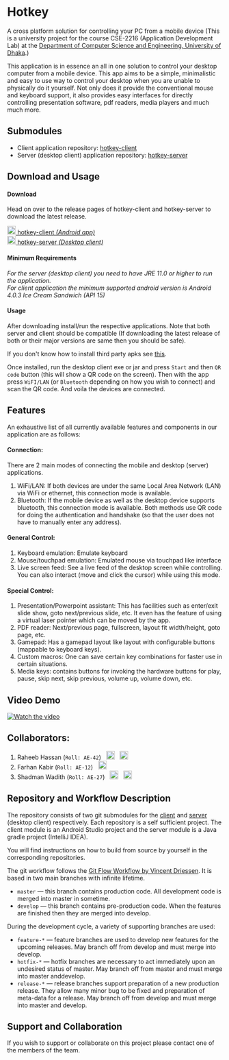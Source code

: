 # Hotkey
A cross platform solution for controlling your PC from a mobile device
(This is a university project for the course CSE-2216 (Application Development Lab) at the [Department of Computer Science and Engineering, University of Dhaka](http://www.cse.du.ac.bd/).)

This application is in essence an all in one solution to control your desktop computer from a mobile device. This app aims to be a simple, minimalistic and easy to use way to control your desktop when you are unable to physically do it yourself.
Not only does it provide the conventional mouse and keyboard support, it also provides easy interfaces for directly controlling presentation software, pdf readers, media players and much much more.

## Submodules
- Client application repository: [hotkey-client](https://github.com/hoenchioma/hotkey-client)
- Server (desktop client) application repository: [hotkey-server](https://github.com/hoenchioma/hotkey-server)

## Download and Usage
#### Download
Head on over to the release pages of hotkey-client and hotkey-server to download the latest release.

[<img src="http://www.iconarchive.com/download/i76033/martz90/circle-addon2/downloads.ico" width="20" height="20"/>  hotkey-client _(Android app)_](http://bit.ly/hotkey-client-release)
<br>
[<img src="http://www.iconarchive.com/download/i76033/martz90/circle-addon2/downloads.ico" width="20" height="20"/>  hotkey-server _(Desktop client)_](http://bit.ly/hotkey-server-release)

#### Minimum Requirements
<i>For the server (desktop client) you need to have JRE 11.0 or higher to run the application.</i>
<br>
<i>For client application the minimum supported android version is Android 4.0.3 Ice Cream Sandwich (API 15)</i>

#### Usage
After downloading install/run the respective applications. Note that both server and client should be compatible
(If downloading the latest release of both or their major versions are same then you should be safe).

If you don't know how to install third party apks see [this](https://www.wikihow.tech/Install-APK-Files-on-Android).

Once installed, run the desktop client exe or jar and press `Start` and then `QR code` button (this will show a QR code on the screen). Then with the app press `WiFI/LAN` (or `Bluetooth` depending on how you wish to connect) and scan the QR code. And voila the devices are connected.

## Features

An exhaustive list of all currently available features and components in our application are as follows:

#### Connection: 
There are 2 main modes of connecting the mobile and desktop (server) applications.
1. WiFi/LAN: If both devices are under the same Local Area Network (LAN) via WiFi or ethernet, this connection mode is available.
1. Bluetooth: If the mobile device as well as the desktop device supports bluetooth, this connection mode is available. Both methods use QR code for doing the authentication and handshake (so that the user does not have to manually enter any address).

#### General Control:
1. Keyboard emulation: Emulate keyboard
2. Mouse/touchpad emulation: Emulated mouse via touchpad like interface
3. Live screen feed: See a live feed of the desktop screen while controlling. You can also interact (move and click the cursor) while using this mode.

#### Special Control:
1. Presentation/Powerpoint assistant: This has facilities such as enter/exit slide show, goto next/previous slide, etc. It even has the feature of using a virtual laser pointer which can be moved by the app.
2. PDF reader: Next/previous page, fullscreen, layout fit width/height, goto page, etc.
3. Gamepad: Has a gamepad layout like layout with configurable buttons (mappable to keyboard keys).
4. Custom macros: One can save certain key combinations for faster use in certain situations.
5. Media keys: contains buttons for invoking the hardware buttons for play, pause, skip next, skip previous, volume up, volume down, etc.

## Video Demo
[![Watch the video](https://img.youtube.com/vi/XpOH6iowrnU/hqdefault.jpg)](https://bit.ly/hotkey-demo)
<!-- https://bit.ly/hotkey-demo = https://youtu.be/XpOH6iowrnU -->

## Collaborators:
1. Raheeb Hassan (`Roll: AE-42`)&nbsp;&nbsp;&nbsp;<a href="https://github.com/hoenchioma"><img src="https://image.flaticon.com/icons/png/512/25/25231.png" width="20" height="20"/></a>&nbsp;&nbsp;&nbsp;<a href="mailto:raheeb@myself.com"><img src="http://www.clker.com/cliparts/5/S/U/Y/A/R/email-icon-th.png" alt='Email Icon clip art' width="20" height="20"/></a>
2. Farhan Kabir (`Roll: AE-12`)&nbsp;&nbsp;&nbsp;<a href="https://github.com/farhankabir12"><img src="https://image.flaticon.com/icons/png/512/25/25231.png" width="20" height="20"/></a>
3. Shadman Wadith (`Roll: AE-27`)&nbsp;&nbsp;&nbsp;<a href="https://github.com/wadith027"><img src="https://image.flaticon.com/icons/png/512/25/25231.png" width="20" height="20"/></a>&nbsp;&nbsp;&nbsp;<a href="mailto:wadith.24csedu.027@gmail.com"><img src="http://www.clker.com/cliparts/5/S/U/Y/A/R/email-icon-th.png" alt='Email Icon clip art' width="20" height="20"/></a>

## Repository and Workflow Description
The repository consists of two git submodules for the [client](https://github.com/hoenchioma/hotkey-client) and [server](https://github.com/hoenchioma/hotkey-server) (desktop client) respectively. Each repository is a self sufficient project. The client module is an Android Studio project and the server module is a Java gradle project (IntelliJ IDEA).

You will find instructions on how to build from source by yourself in the corresponding repositories.

The git workflow follows the [Git Flow Workflow by Vincent Driessen](https://nvie.com/posts/a-successful-git-branching-model/).
It is based in two main branches with infinite lifetime.
- `master` — this branch contains production code. All development code is merged into master in sometime.
- `develop` — this branch contains pre-production code. When the features are finished then they are merged into develop.

During the development cycle, a variety of supporting branches are used:
- `feature-*` — feature branches are used to develop new features for the upcoming releases. May branch off from develop and must merge into develop.
- `hotfix-*` — hotfix branches are necessary to act immediately upon an undesired status of master. May branch off from master and must merge into master anddevelop.
- `release-*` — release branches support preparation of a new production release. They allow many minor bug to be fixed and preparation of meta-data for a release. May branch off from develop and must merge into master and develop.

## Support and Collaboration
If you wish to support or collaborate on this project please contact one of the members of the team.
